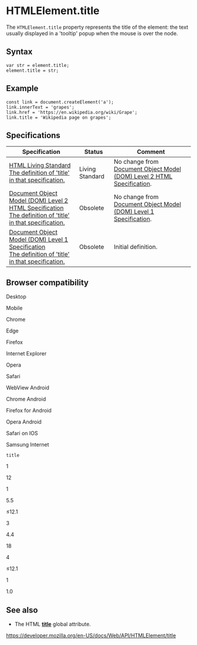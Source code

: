 # HTMLElement.title

The `HTMLElement.title` property represents the title of the element: the text usually displayed in a 'tooltip' popup when the mouse is over the node.

## Syntax

    var str = element.title;
    element.title = str;

## Example

    const link = document.createElement('a');
    link.innerText = 'grapes';
    link.href = 'https://en.wikipedia.org/wiki/Grape';
    link.title = 'Wikipedia page on grapes';

## Specifications

<table><thead><tr class="header"><th>Specification</th><th>Status</th><th>Comment</th></tr></thead><tbody><tr class="odd"><td><a href="https://html.spec.whatwg.org/multipage/#dom-title">HTML Living Standard<br />
<span class="small">The definition of 'title' in that specification.</span></a></td><td><span class="spec-living">Living Standard</span></td><td>No change from <a href="https://www.w3.org/TR/DOM-Level-2-HTML/">Document Object Model (DOM) Level 2 HTML Specification</a>.</td></tr><tr class="even"><td><a href="https://www.w3.org/TR/DOM-Level-2-HTML/html.html#ID-78276800">Document Object Model (DOM) Level 2 HTML Specification<br />
<span class="small">The definition of 'title' in that specification.</span></a></td><td><span class="spec-obsolete">Obsolete</span></td><td>No change from <a href="https://www.w3.org/TR/REC-DOM-Level-1/">Document Object Model (DOM) Level 1 Specification</a>.</td></tr><tr class="odd"><td><a href="https://www.w3.org/TR/REC-DOM-Level-1/level-one-html.html#ID-78276800">Document Object Model (DOM) Level 1 Specification<br />
<span class="small">The definition of 'title' in that specification.</span></a></td><td><span class="spec-obsolete">Obsolete</span></td><td>Initial definition.</td></tr></tbody></table>

## Browser compatibility

Desktop

Mobile

Chrome

Edge

Firefox

Internet Explorer

Opera

Safari

WebView Android

Chrome Android

Firefox for Android

Opera Android

Safari on IOS

Samsung Internet

`title`

1

12

1

5.5

≤12.1

3

4.4

18

4

≤12.1

1

1.0

## See also

- The HTML [**title**](https://developer.mozilla.org/en-US/docs/Web/HTML/Global_attributes/title) global attribute.

<a href="https://developer.mozilla.org/en-US/docs/Web/API/HTMLElement/title" class="_attribution-link">https://developer.mozilla.org/en-US/docs/Web/API/HTMLElement/title</a>
